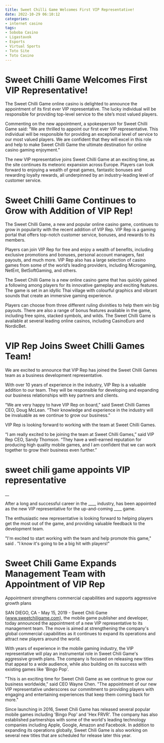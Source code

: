 ```yaml
---
title: Sweet Chilli Game Welcomes First VIP Representative!
date: 2022-10-29 06:10:12
categories:
- internet casino
tags:
- Soboba Casino
- Ligastavok
- Esports
- Virtual Sports
- Toto Site
- Toto Casino
---
```



#  Sweet Chilli Game Welcomes First VIP Representative!

The Sweet Chilli Game online casino is delighted to announce the appointment of its first ever VIP representative. The lucky individual will be responsible for providing top-level service to the site’s most valued players.

Commenting on the new appointment, a spokesperson for Sweet Chilli Game said: “We are thrilled to appoint our first ever VIP representative. This individual will be responsible for providing an exceptional level of service to our most valued players. We are confident that they will excel in this role and help to make Sweet Chilli Game the ultimate destination for online casino gaming enjoyment.”

The new VIP representative joins Sweet Chilli Game at an exciting time, as the site continues its meteoric expansion across Europe. Players can look forward to enjoying a wealth of great games, fantastic bonuses and rewarding loyalty rewards, all underpinned by an industry-leading level of customer service.

#  Sweet Chilli Game Continues to Grow with Addition of VIP Rep!

The Sweet Chilli Game, a new and popular online casino game, continues to grow in popularity with the recent addition of VIP Rep. VIP Rep is a gaming portal that offers top-notch customer service, bonuses, and rewards to its members.

Players can join VIP Rep for free and enjoy a wealth of benefits, including exclusive promotions and bonuses, personal account managers, fast payouts, and much more. VIP Rep also has a large selection of casino games from some of the world’s leading providers, including Microgaming, NetEnt, BetSoftGaming, and others.

The Sweet Chilli Game is a new online casino game that has quickly gained a following among players for its innovative gameplay and exciting features. The game is set in an idyllic Thai village with colourful graphics and vibrant sounds that create an immersive gaming experience.

Players can choose from three different ruling divinities to help them win big payouts. There are also a range of bonus features available in the game, including free spins, stacked symbols, and wilds. The Sweet Chilli Game is available at several leading online casinos, including CasinoEuro and NordicBet.

#  VIP Rep Joins Sweet Chilli Games Team!

We are excited to announce that VIP Rep has joined the Sweet Chilli Games team as a business development representative.

With over 10 years of experience in the industry, VIP Rep is a valuable addition to our team. They will be responsible for developing and expanding our business relationships with key partners and clients.

“We are very happy to have VIP Rep on board,” said Sweet Chilli Games CEO, Doug McLean. “Their knowledge and experience in the industry will be invaluable as we continue to grow our business.”

VIP Rep is looking forward to working with the team at Sweet Chilli Games.

“I am really excited to be joining the team at Sweet Chilli Games,” said VIP Rep CEO, Sandy Thomson. “They have a well-earned reputation for producing high quality mobile games, and I am confident that we can work together to grow their business even further.”

#  sweet chili game appoints VIP representative

__

After a long and successful career in the ____ industry, <person> has been appointed as the new VIP representative for the up-and-coming ____ game.

The enthusiastic new representative is looking forward to helping players get the most out of the game, and providing valuable feedback to the development team.

"I'm excited to start working with the team and help promote this game," said <person>. "I know it's going to be a big hit with players!"

#  Sweet Chili Game Expands Management Team with Appointment of VIP Rep

Appointment strengthens commercial capabilities and supports aggressive growth plans

SAN DIEGO, CA - May 15, 2019 - Sweet Chili Game (www.sweetchiligame.com), the mobile game publisher and developer, today announced the appointment of a new VIP representative to its management team. The move is aimed at strengthening the company's global commercial capabilities as it continues to expand its operations and attract new players around the world.

With years of experience in the mobile gaming industry, the VIP representative will play an instrumental role in Sweet Chili Game's aggressive growth plans. The company is focused on releasing new titles that appeal to a wide audience, while also building on its success with existing games like 'Bingo Pop'.

"This is an exciting time for Sweet Chili Game as we continue to grow our business worldwide," said CEO Wayne Chen. "The appointment of our new VIP representative underscores our commitment to providing players with engaging and entertaining experiences that keep them coming back for more."

Since launching in 2016, Sweet Chili Game has released several popular mobile games including 'Bingo Pop' and 'Hex FRVR'. The company has also established partnerships with some of the world's leading technology companies including Apple, Google, Amazon and Facebook. In addition to expanding its operations globally, Sweet Chili Game is also working on several new titles that are scheduled for release later this year.